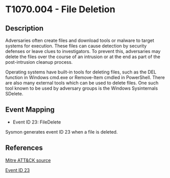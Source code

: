 # T1070.004 - File Deletion

## Description

Adversaries often create files and download tools or malware to target systems for execution. These files can cause detection by security defenses or leave clues to investigators. To prevent this, adversaries may delete the files over the course of an intrusion or at the end as part of the post-intrusion cleanup process.

Operating systems have built-in tools for deleting files, such as the DEL function in Windows cmd.exe or Remove-Item cmdled in PowerShell. There are also many external tools which can be used to delete files. One such tool known to be used by adversary groups is the Windows Sysinternals SDelete.

## Event Mapping

* Event ID 23: FileDelete

Sysmon generates event ID 23 when a file is deleted.

## References

[Mitre ATT&CK source](https://attack.mitre.org/techniques/T1070/004/)


[Event ID 23](https://docs.microsoft.com/en-us/sysinternals/downloads/sysmon#event-id-23-filedelete-a-file-delete-was-detected)
